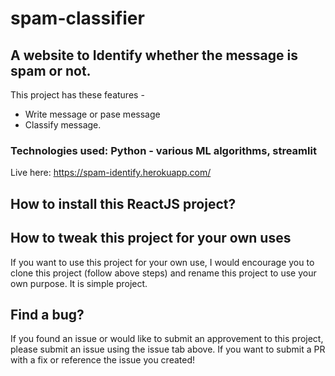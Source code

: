 # spam-classifier


## A website to Identify whether the message is spam or not.

This project has these features - 
* Write message or pase message
* Classify message.

### Technologies used: Python - various ML algorithms, streamlit
Live here: https://spam-identify.herokuapp.com/

## How to install this ReactJS project?




## How to tweak this project for your own uses

If you want to use this project for your own use, I would encourage you to clone this project (follow above steps) and rename this project to use your own purpose. It is simple project.

## Find a bug?

If you found an issue or would like to submit an approvement to this project, please submit an issue using the issue tab above. If you want to submit a PR with a fix or reference the issue you created!

